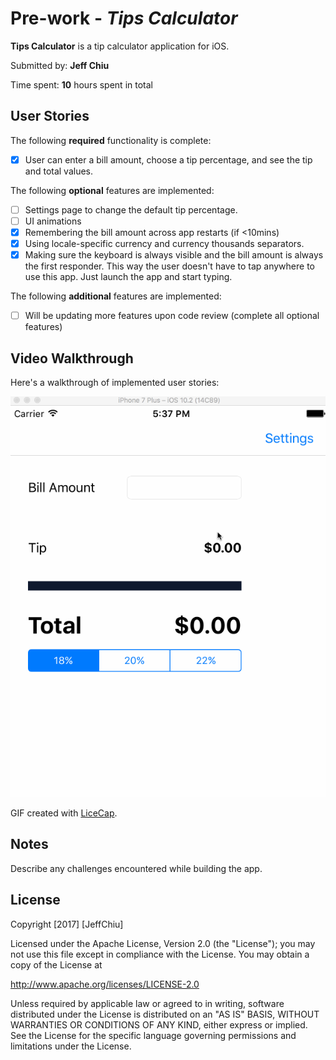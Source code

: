 # Pre-work - *Tips Calculator*

**Tips Calculator** is a tip calculator application for iOS.

Submitted by: **Jeff Chiu**

Time spent: **10** hours spent in total


## User Stories

The following **required** functionality is complete:
* [X] User can enter a bill amount, choose a tip percentage, and see the tip and total values.

The following **optional** features are implemented:
* [ ] Settings page to change the default tip percentage.
* [ ] UI animations
* [X] Remembering the bill amount across app restarts (if <10mins)
* [X] Using locale-specific currency and currency thousands separators.
* [X] Making sure the keyboard is always visible and the bill amount is always the first responder. This way the user doesn't have to tap anywhere to use this app. Just launch the app and start typing.

The following **additional** features are implemented:

- [ ] Will be updating more features upon code review (complete all optional features)

## Video Walkthrough 

Here's a walkthrough of implemented user stories:

![Walkthrough](recording..gif)

GIF created with [LiceCap](http://www.cockos.com/licecap/).

## Notes

Describe any challenges encountered while building the app.

## License

Copyright [2017] [JeffChiu]

Licensed under the Apache License, Version 2.0 (the "License");
you may not use this file except in compliance with the License.
You may obtain a copy of the License at

http://www.apache.org/licenses/LICENSE-2.0

Unless required by applicable law or agreed to in writing, software
distributed under the License is distributed on an "AS IS" BASIS,
WITHOUT WARRANTIES OR CONDITIONS OF ANY KIND, either express or implied.
See the License for the specific language governing permissions and
limitations under the License.
